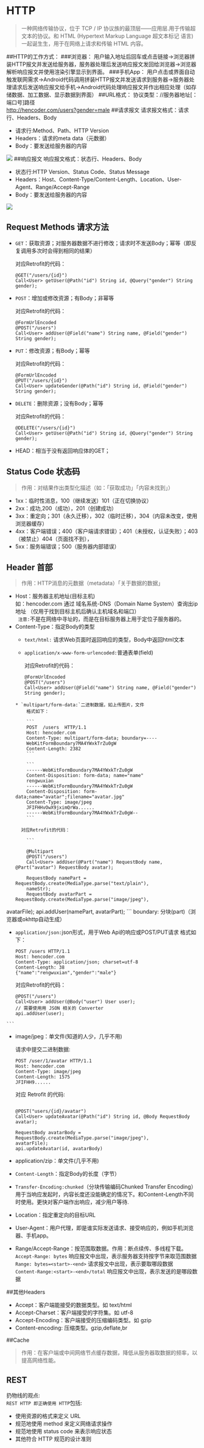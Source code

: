 # HTTP 
> ⼀种⽹络传输协议，位于 TCP / IP 协议族的最顶层——应用层.用于传输超文本的协议。和 HTML (Hypertext Markup Language 超⽂本标记 语言) 一起诞⽣生，⽤于在⽹络上请求和传输 HTML 内容。

##HTTP的工作方式：
###浏览器：
用户输入地址后回车或点击链接->浏览器拼装HTTP报文并发送给服务器，服务器处理后发送响应报文发回给浏览器->浏览器解析响应报文并使用渲染引擎显示到界面。
###手机App：
用户点击或界面自动触发联网需求->Android代码调用拼装HTTP报文并发送请求到服务器->服务器处理请求后发送响应报文给手机->Android代码处理响应报文并作出相应处理（如存储数据、加工数据、显示数据到界面）
##URL格式：
协议类型：//服务器地址[：端口号]路径   
http://hencoder.com/users?gender=male
##请求报文
请求报文格式：请求行、Headers、Body 

* 请求行:Method、Path、HTTP Version
* Headers：请求的meta data（元数据）
* Body：要发送给服务器的内容

![](/Users/chenbo/Desktop/hencoder_pic/request.png)
##响应报文
响应报文格式：状态行、Headers、Body

* 状态行:HTTP Version、Status Code、Status Message
* Headers：Host、Content-Type/Content-Length、Location、User-Agent、Range/Accept-Range
* Body：要发送给服务器的内容

![](/Users/chenbo/Desktop/hencoder_pic/response.jpeg)
## Request Methods 请求方法
* `GET`：获取资源；对服务器数据不进行修改；请求时不发送Body；幂等（即反复调用多次时会得到相同的结果）  

    对应Retrofit的代码：

    ```
    @GET("/users/{id}")   
    Call<User> getUser(@Path("id") String id, @Query("gender") String gender);
    ```
* `POST`：增加或修改资源；有Body；非幂等
    
    对应Retrofit的代码：

    ```    @FormUrlEncoded
    @POST("/users")
    Call<User> addUser(@Field("name") String name, @Field("gender") String gender);
    ```
* `PUT`：修改资源；有Body；幂等

    对应Retrofit的代码：

    ```    @FormUrlEncoded
    @PUT("/users/{id}")
    Call<User> updateGender(@Path("id") String id, @Field("gender") String gender);
    ```
* `DELETE`：删除资源；没有Body；幂等

    对应Retrofit的代码：

    ```    @DELETE("/users/{id}")
    Call<User> getUser(@Path("id") String id, @Query("gender") String gender);
    ```
 
* HEAD：相当于没有返回响应体的GET；

## Status Code 状态码
> 作用：对结果作出类型化描述（如：「获取成功」「内容未找到」） 

* 1xx：临时性消息，100（继续发送）101（正在切换协议）
* 2xx：成功,200（成功），201（创建成功）
* 3xx：重定向；301（永久迁移），302（临时迁移），304（内容未改变，使用浏览器缓存） 
* 4xx：客户端错误；400（客户端请求错误）；401（未授权，认证失败）；403（被禁止）404（页面找不到），
* 5xx：服务端错误；500（服务器内部错误）

## Header 首部
> 作用：HTTP消息的元数据（metadata）「关于数据的数据」
	
* Host：服务器主机地址(目标主机)     
   如：hencoder.com 通过 域名系统-DNS（Domain Name System）查询出ip地址
  （仅用于找到目标主机后确认主机域名和端口）   
 ` 注意:`不是在网络中寻址的，而是在目标服务器上用于定位子服务器的。
* Content-Type：指定Body的类型
   *  `text/html:` 请求Web页面时返回响应的类型，Body中返回html文本
   *  `application/x-www-form-urlencoded:`普通表单(field) 
        
      对应Retrofit的代码：

        ```        @FormUrlEncoded
        @POST("/users")
        Call<User> addUser(@Field("name") String name, @Field("gender") String gender);
    ```
   * `multipart/form-data:`二进制数据，如上传图片，文件
        格式如下：
        
        ```        POST  /users  HTTP/1.1
        Host: hencoder.com
        Content-Type: multipart/form-data; boundary=----
        WebKitFormBoundary7MA4YWxkTrZu0gW
        Content-Length: 2382
        ```
         
        ```        ------WebKitFormBoundary7MA4YWxkTrZu0gW
        Content-Disposition: form-data; name="name"
        rengwuxian
        ------WebKitFormBoundary7MA4YWxkTrZu0gW
        Content-Disposition: form-data;name="avatar";filename="avatar.jpg"
        Content-Type: image/jpeg
        JFIFHHvOwX9jximQrWa......
        ------WebKitFormBoundary7MA4YWxkTrZu0gW--
        ```
           
      对应Retrofit的代码：

        ```                @Multipart
        @POST("/users")
        Call<User> addUser(@Part("name") RequestBody name, @Part("avatar") RequestBody avatar);

        RequestBody namePart = RequestBody.create(MediaType.parse("text/plain"),
        nameStr);
        RequestBody avatarPart = RequestBody.create(MediaType.parse("image/jpeg"),
avatarFile);
api.addUser(namePart, avatarPart);
    ```
      boundary: 分块(part)（浏览器或okhttp自动生成）
   * `application/json:`json形式，用于Web Api的响应或POST/PUT请求
     格式如下：
        
        ```        POST /users HTTP/1.1
        Host: hencoder.com
        Content-Type: application/json; charset=utf-8
        Content-Length: 38
        {"name":"rengwuxian","gender":"male"}
        ```
     对应Retrofit的代码：

        ```         @POST("/users")
        Call<User> addUser(@Body("user") User user);
        // 需要使⽤用 JSON 相关的 Converter
        api.addUser(user);
    ```
   * image/jpeg：单文件(知道的人少，几乎不用)

      请求中提交二进制数据:
      
        ```         POST /user/1/avatar HTTP/1.1
        Host: hencoder.com
        Content-Type: image/jpeg
        Content-Length: 1575
        JFIFHH9......
        ```
    
      对应 Retrofit 的代码:
      
        ```                  @POST("users/{id}/avatar")
        Call<User> updateAvatar(@Path("id") String id, @Body RequestBody avatar);

        RequestBody avatarBody = RequestBody.create(MediaType.parse("image/jpeg"),
        avatarFile);
        api.updateAvatar(id, avatarBody)
        ```
   * application/zip：单文件(几乎不用)
   
* `Content-Length`：指定Body的长度（字节）
* `Transfer-Encoding:chunked`（分块传输编码Chunked Transfer
   Encoding）
    用于当响应发起时，内容长度还没能确定的情况下。和Content-Length不同时使用。更快对客户端作出响应，减少用户等待.  
* Location：指定重定向的目标URL
* User-Agent：用户代理，即是谁实际发送请求、接受响应的，例如手机浏览器、手机app。
* Range/Accept-Range：按范围取数据。作用：断点续传、多线程下载。       
    `Accept-Range: bytes` 响应报⽂中出现，表示服务器⽀持按字节来取范围数据  
    `Range: bytes=<start>-<end>` 请求报⽂中出现，表示要取哪段数据   
    `Content-Range:<start>-<end>/total` 响应报⽂中出现，表示发送的是哪段数据

##其他Headers
* Accept：客户端能接受的数据类型。如 text/html
* Accept-Charset：客户端接受的字符集。如 utf-8
* Accept-Encoding：客户端接受的压缩编码类型。如 gzip
* Content-encoding: 压缩类型。gzip,deflate,br

##Cache
> 作用：在客户端或中间⽹络节点缓存数据，降低从服务器取数据的频率，以提⾼⽹络性能。

## REST
扔物线的观点:   
`REST HTTP 即正确使用 HTTP`包括:   

* 使⽤资源的格式来定义 URL   
* 规范地使用 method 来定义⽹络请求操作    
* 规范地使用 status code 来表示响应状态 
* 其他符合 HTTP 规范的设计准则   


